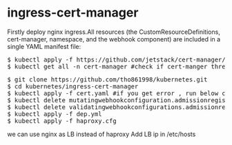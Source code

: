 # ingress-cert-manager
Firstly deploy nginx ingress.All resources (the CustomResourceDefinitions, cert-manager, namespace, and the webhook component) are included in a single YAML manifest file:
<pre>
$ kubectl apply -f https://github.com/jetstack/cert-manager/releases/download/v1.3.1/cert-manager.yaml
$ kubectl get all -n cert-manager #check if cert-manger three pods are running 
</pre>
<pre>
$ git clone https://github.com/tho861998/kubernetes.git
$ cd kubernetes/ingress-cert-manager
$ kubectl apply -f cert.yaml #if you get error , run below commands (internal Server Error) #if you got no error, don't delete 2 resource
$ kubectl delete mutatingwebhookconfiguration.admissionregistration.k8s.io cert-manager-webhook
$ kubectl delete validatingwebhookconfigurations.admissionregistration.k8s.io cert-manager-webhook
$ kubectl apply -f dep.yml
$ kubectl apply -f haproxy.cfg
</pre>
we can use nginx as LB instead of haproxy
Add LB ip in /etc/hosts
